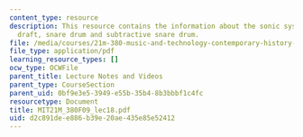 ```yaml
---
content_type: resource
description: This resource contains the information about the sonic system project
  draft, snare drum and subtractive snare drum.
file: /media/courses/21m-380-music-and-technology-contemporary-history-and-aesthetics-fall-2009/d2c891dee886b39e20ae435e85e52412_MIT21M_380F09_lec18.pdf
file_type: application/pdf
learning_resource_types: []
ocw_type: OCWFile
parent_title: Lecture Notes and Videos
parent_type: CourseSection
parent_uid: 0bf9e3e5-3949-e55b-35b4-8b3bbbf1c4fc
resourcetype: Document
title: MIT21M_380F09_lec18.pdf
uid: d2c891de-e886-b39e-20ae-435e85e52412
---
```

